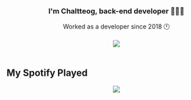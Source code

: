 ### <div align="center">I'm Chaltteog, back-end developer 🧛🏻‍♂️</div>  
  
<div align="center">Worked as a developer since 2018 🕛</div>  
  
<br/>

<div align="center"><img src="https://github-readme-stats.vercel.app/api?username=chaltteog&count_private=true&show_icons=true&theme=prussian&include_all_commits=true" align="center" /></div>  

<br/>  

## My Spotify Played

<div align="center"><img src="https://spotify-github-profile.vercel.app/api/view?uid=7k0fnhv5sjh7sjk4q65wqypnm&cover_image=true&theme=default&bar_color=85ffe7&bar_color_cover=true" /></div>  
